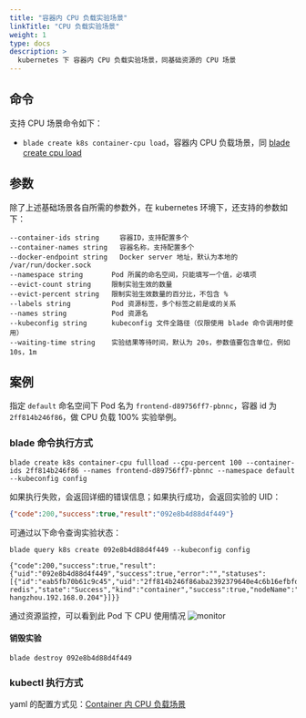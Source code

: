 ```yaml
---
title: "容器内 CPU 负载实验场景"
linkTitle: "CPU 负载实验场景"
weight: 1
type: docs
description: >
  kubernetes 下 容器内 CPU 负载实验场景，同基础资源的 CPU 场景
---
```

## 命令

支持 CPU 场景命令如下：

* `blade create k8s container-cpu load`，容器内 CPU 负载场景，同 [blade create cpu load](../../../resource/cpu-load)

## 参数

除了上述基础场景各自所需的参数外，在 kubernetes 环境下，还支持的参数如下：

```text
--container-ids string     容器ID，支持配置多个
--container-names string   容器名称，支持配置多个
--docker-endpoint string   Docker server 地址，默认为本地的 /var/run/docker.sock
--namespace string       Pod 所属的命名空间，只能填写一个值，必填项
--evict-count string     限制实验生效的数量
--evict-percent string   限制实验生效数量的百分比，不包含 %
--labels string          Pod 资源标签，多个标签之前是或的关系
--names string           Pod 资源名
--kubeconfig string      kubeconfig 文件全路径（仅限使用 blade 命令调用时使用）
--waiting-time string    实验结果等待时间，默认为 20s，参数值要包含单位，例如 10s，1m
```

## 案例

指定 `default` 命名空间下 Pod 名为 `frontend-d89756ff7-pbnnc`，容器 id 为 `2ff814b246f86`，做 CPU 负载 100% 实验举例。

### blade 命令执行方式

```shell
blade create k8s container-cpu fullload --cpu-percent 100 --container-ids 2ff814b246f86 --names frontend-d89756ff7-pbnnc --namespace default --kubeconfig config 
```

如果执行失败，会返回详细的错误信息；如果执行成功，会返回实验的 UID：

```json
{"code":200,"success":true,"result":"092e8b4d88d4f449"}
```

可通过以下命令查询实验状态：

```shell
blade query k8s create 092e8b4d88d4f449 --kubeconfig config

{"code":200,"success":true,"result":{"uid":"092e8b4d88d4f449","success":true,"error":"","statuses":[{"id":"eab5fb70b61c9c45","uid":"2ff814b246f86aba2392379640e4c6b16efbfd61846fc419a24f8d8ccf0f86f0","name":"php-redis","state":"Success","kind":"container","success":true,"nodeName":"cn-hangzhou.192.168.0.204"}]}}
```

通过资源监控，可以看到此 Pod 下 CPU 使用情况
![monitor](https://user-images.githubusercontent.com/3992234/68177462-5cac1d80-ffc3-11e9-8c8f-4854f3eb4315.png)

#### 销毁实验

```shell
blade destroy 092e8b4d88d4f449
```

### kubectl 执行方式

yaml 的配置方式见：[Container 内 CPU 负载场景](../../../../../operator/container/container-resource/cpu-load/)

